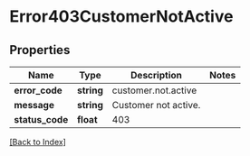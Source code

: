 # Error403CustomerNotActive

## Properties

Name | Type | Description | Notes
------------ | ------------- | ------------- | -------------
**error_code** | **string** | customer.not.active |
**message** | **string** | Customer not active. |
**status_code** | **float** | 403 |

[[Back to Index]](../index.md)
